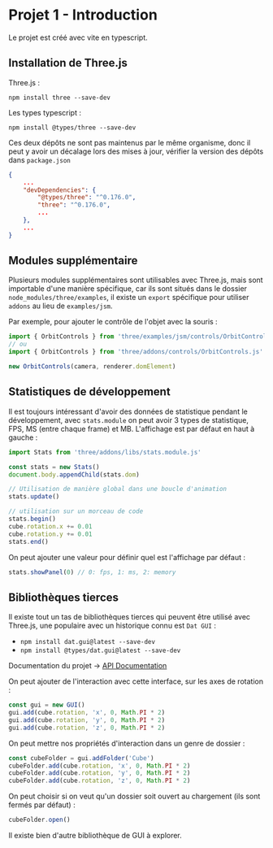 # Projet 1 - Introduction

Le projet est créé avec vite en typescript.

## Installation de Three.js

Three.js :

`npm install three --save-dev`

Les types typescript :

`npm install @types/three --save-dev`

Ces deux dépôts ne sont pas maintenus par le même organisme, donc il peut y avoir un décalage lors des mises à jour, vérifier la version des dépôts dans `package.json`

```json
{
    ...
    "devDependencies": {
        "@types/three": "^0.176.0",
        "three": "^0.176.0",
        ...
    },
    ...
}
```

## Modules supplémentaire

Plusieurs modules supplémentaires sont utilisables avec Three.js, mais sont importable d'une manière spécifique, car ils sont situés dans le dossier `node_modules/three/examples`, il existe un `export` spécifique pour utiliser `addons` au lieu de `examples/jsm`.

Par exemple, pour ajouter le contrôle de l'objet avec la souris :

```js
import { OrbitControls } from 'three/examples/jsm/controls/OrbitControls.js'
// ou
import { OrbitControls } from 'three/addons/controls/OrbitControls.js'

new OrbitControls(camera, renderer.domElement)
```

## Statistiques de développement

Il est toujours intéressant d'avoir des données de statistique pendant le développement, avec `stats.module` on peut avoir 3 types de statistique, FPS, MS (entre chaque frame) et MB. L'affichage est par défaut en haut à gauche :

```js
import Stats from 'three/addons/libs/stats.module.js'

const stats = new Stats()
document.body.appendChild(stats.dom)

// Utilisation de manière global dans une boucle d'animation
stats.update()

// utilisation sur un morceau de code
stats.begin()
cube.rotation.x += 0.01
cube.rotation.y += 0.01
stats.end()
```

On peut ajouter une valeur pour définir quel est l'affichage par défaut :

```js
stats.showPanel(0) // 0: fps, 1: ms, 2: memory
```

## Bibliothèques tierces

Il existe tout un tas de bibliothèques tierces qui peuvent être utilisé avec Three.js, une populaire avec un historique connu est `Dat GUI` :

- `npm install dat.gui@latest --save-dev`
- `npm install @types/dat.gui@latest --save-dev`

Documentation du projet -> [API Documentation](https://github.com/dataarts/dat.gui/blob/master/API.md)

On peut ajouter de l'interaction avec cette interface, sur les axes de rotation :

```js
const gui = new GUI()
gui.add(cube.rotation, 'x', 0, Math.PI * 2)
gui.add(cube.rotation, 'y', 0, Math.PI * 2)
gui.add(cube.rotation, 'z', 0, Math.PI * 2)
```

On peut mettre nos propriétés d'interaction dans un genre de dossier :

```js
const cubeFolder = gui.addFolder('Cube')
cubeFolder.add(cube.rotation, 'x', 0, Math.PI * 2)
cubeFolder.add(cube.rotation, 'y', 0, Math.PI * 2)
cubeFolder.add(cube.rotation, 'z', 0, Math.PI * 2)
```

On peut choisir si on veut qu'un dossier soit ouvert au chargement (ils sont fermés par défaut) :

```js
cubeFolder.open()
```

Il existe bien d'autre bibliothèque de GUI à explorer.
